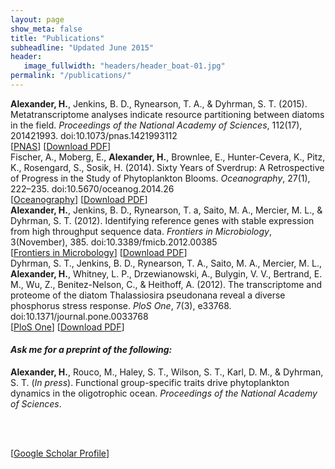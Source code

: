```yaml
---
layout: page
show_meta: false
title: "Publications"
subheadline: "Updated June 2015"
header:
   image_fullwidth: "headers/header_boat-01.jpg"
permalink: "/publications/"
---
```

<dl>
<dt style="font-weight: normal;"><b>Alexander, H.</b>, Jenkins, B. D., Rynearson, T. A., & Dyhrman, S. T. (2015). Metatranscriptome analyses indicate resource partitioning between diatoms in the field. <i>Proceedings of the National Academy of Sciences</i>, 112(17), 201421993. doi:10.1073/pnas.1421993112</dt>
<dr>
[<a href="http://www.pnas.org/content/112/17/E2182">PNAS</a>]
[<a href="../downloads/Alexander2015.pdf">Download PDF</a>]
</dr>


<dt style="font-weight: normal;">Fischer, A., Moberg, E., <b>Alexander, H.</b>, Brownlee, E., Hunter-Cevera, K., Pitz, K., Rosengard, S., Sosik, H. (2014). Sixty Years of Sverdrup: A Retrospective of Progress in the Study of Phytoplankton Blooms. <i>Oceanography</i>, 27(1), 222–235. doi:10.5670/oceanog.2014.26</dt>
<dr>
[<a href="http://tos.org/oceanography/archive/27-1_fischer.html">Oceanography</a>]
[<a href="../downloads/Fisher2014.pdf">Download PDF</a>]
</dr>

<dt style="font-weight: normal;"><b>Alexander, H.</b>, Jenkins, B. D., Rynearson, T. a, Saito, M. A., Mercier, M. L., & Dyhrman, S. T. (2012). Identifying reference genes with stable expression from high throughput sequence data. <i>Frontiers in Microbiology</i>, 3(November), 385. doi:10.3389/fmicb.2012.00385</dt>
<dr>
[<a href="http://journal.frontiersin.org/article/10.3389/fmicb.2012.00385/abstract">Frontiers in Microbology</a>]
[<a href="../downloads/Alexander2012.pdf">Download PDF</a>]
</dr>

<dt style="font-weight: normal;">Dyhrman, S. T., Jenkins, B. D., Rynearson, T. A., Saito, M. A., Mercier, M. L., <b>Alexander, H.</b>, Whitney, L. P., Drzewianowski, A., Bulygin, V. V., Bertrand, E. M., Wu, Z., Benitez-Nelson, C., & Heithoff, A. (2012). The transcriptome and proteome of the diatom Thalassiosira pseudonana reveal a diverse phosphorus stress response. <i>PloS One</i>, 7(3), e33768. doi:10.1371/journal.pone.0033768</dt>
[<a href="http://journals.plos.org/plosone/article?id=10.1371/journal.pone.0033768">PloS One</a>]
[<a href="../downloads/Dyhrman2012.pdf">Download PDF</a>]

</dl>

<h4><i>Ask me for a preprint of the following:</i></h4>
<dl>
<dt style="font-weight: normal;"><b>Alexander, H.</b>, Rouco, M., Haley, S. T., Wilson, S. T., Karl, D. M., & Dyhrman, S. T. (<i>In press</i>). Functional group-specific traits drive phytoplankton dynamics in the oligotrophic ocean. <i>Proceedings of the National Academy of Sciences</i>. 

</dl>

<br>
<br>

[<a href="https://scholar.google.com/citations?user=FdYCw1gAAAAJ&hl=en">Google Scholar Profile</a>]






<script>
  (function(i,s,o,g,r,a,m){i['GoogleAnalyticsObject']=r;i[r]=i[r]||function(){
  (i[r].q=i[r].q||[]).push(arguments)},i[r].l=1*new Date();a=s.createElement(o),
  m=s.getElementsByTagName(o)[0];a.async=1;a.src=g;m.parentNode.insertBefore(a,m)
  })(window,document,'script','//www.google-analytics.com/analytics.js','ga');

  ga('create', 'UA-65421302-1', 'auto');
  ga('send', 'pageview');

</script>
